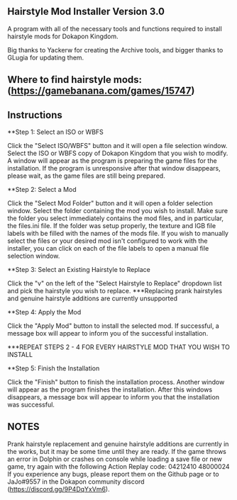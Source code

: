 ## Hairstyle Mod Installer Version 3.0

A program with all of the necessary tools and functions required to install hairstyle mods for Dokapon Kingdom.

Big thanks to Yackerw for creating the Archive tools, and bigger thanks to GLugia for updating them.

## Where to find hairstyle mods: (https://gamebanana.com/games/15747)

## Instructions

**Step 1: Select an ISO or WBFS

Click the "Select ISO/WBFS" button and it will open a file selection window.
Select the ISO or WBFS copy of Dokapon Kingdom that you wish to modify.
A window will appear as the program is preparing the game files for the installation.
If the program is unresponsive after that window disappears, please wait, as the game files are still being prepared.

**Step 2: Select a Mod

Click the "Select Mod Folder" button and it will open a folder selection window.
Select the folder containing the mod you wish to install.
Make sure the folder you select immediately contains the mod files, and in particular, the files.ini file.
If the folder was setup properly, the texture and IGB file labels with be filled with the names of the mods file.
If you wish to manually select the files or your desired mod isn't configured to work with the installer,
you can click on each of the file labels to open a manual file selection window.

**Step 3: Select an Existing Hairstyle to Replace

Click the "v" on the left of the "Select Hairstyle to Replace" dropdown list and pick the hairstyle you wish to replace.
***Replacing prank hairstyles and genuine hairstyle additions are currently unsupported

**Step 4: Apply the Mod

Click the "Apply Mod" button to install the selected mod.
If successful, a message box will appear to inform you of the successful installation.

***REPEAT STEPS 2 - 4 FOR EVERY HAIRSTYLE MOD THAT YOU WISH TO INSTALL

**Step 5: Finish the Installation

Click the "Finish" button to finish the installation process.
Another window will appear as the program finishes the installation.
After this windows disappears, a message box will appear to inform you that the installation was successful.

## NOTES
Prank hairstyle replacement and genuine hairstyle additions are currently in the works, but it may be some time until they are ready.
If the game throws an error in Dolphin or crashes on console while loading a save file or new game, try again with the following Action Replay code:
04212410 48000024
If you experience any bugs, please report them on the Github page or to JaJo#9557 in the Dokapon community discord (https://discord.gg/9P4DqYxVm6).
